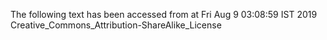 The following text has been accessed from at Fri Aug 9 03:08:59 IST 2019
Creative_Commons_Attribution-ShareAlike_License
